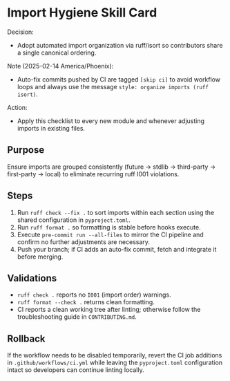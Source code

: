 # Import Hygiene Skill Card

Decision:
- Adopt automated import organization via ruff/isort so contributors share a single canonical ordering.

Note (2025-02-14 America/Phoenix):
- Auto-fix commits pushed by CI are tagged `[skip ci]` to avoid workflow loops and always use the message `style: organize imports (ruff isort)`.

Action:
- Apply this checklist to every new module and whenever adjusting imports in existing files.

## Purpose
Ensure imports are grouped consistently (future → stdlib → third-party → first-party → local) to eliminate recurring ruff I001 violations.

## Steps
1. Run `ruff check --fix .` to sort imports within each section using the shared configuration in `pyproject.toml`.
2. Run `ruff format .` so formatting is stable before hooks execute.
3. Execute `pre-commit run --all-files` to mirror the CI pipeline and confirm no further adjustments are necessary.
4. Push your branch; if CI adds an auto-fix commit, fetch and integrate it before merging.

## Validations
- `ruff check .` reports no `I001` (import order) warnings.
- `ruff format --check .` returns clean formatting.
- CI reports a clean working tree after linting; otherwise follow the troubleshooting guide in `CONTRIBUTING.md`.

## Rollback
If the workflow needs to be disabled temporarily, revert the CI job additions in `.github/workflows/ci.yml` while leaving the `pyproject.toml` configuration intact so developers can continue linting locally.
